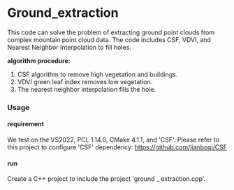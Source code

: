 # Ground_extraction
This code can solve the problem of extracting ground point clouds from complex mountain point cloud data. The code includes CSF, VDVI, and Nearest Neighbor Interpolation to fill holes.

**algorithm procedure:**
1. CSF algorithm to remove high vegetation and buildings.
2. VDVI green leaf index removes low vegetation.
3. The nearest neighbor interpolation fills the hole.

### Usage
#### requirement
We test on the VS2022, PCL 1.14.0, CMake 4.1.1, and 'CSF'.
Please refer to this project to configure 'CSF' dependency:
https://github.com/jianboqi/CSF

#### run
Create a C++ project to include the project 'ground _ extraction.cpp'.
